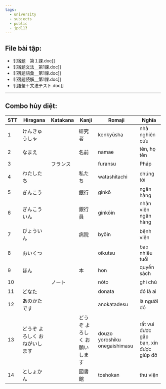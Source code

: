 ```yaml
---
tags:
  - university
  - subjects
  - public
  - jpd113
---
```


## File bài tập:
- ![[宿題　第１課.doc]]
- ![[宿題文法＿第1課.doc]]
- ![[宿題語彙＿第1課.doc]]
- ![[宿題読解＿第1課.doc]]
- ![[語彙＋文法テスト.doc]]

---

## Combo hủy diệt:

| STT | Hiragana                       | Katakana | Kanji                        | Romaji                        | Nghĩa                                  |
| --- | ------------------------------ | -------- | ---------------------------- | ----------------------------- | -------------------------------------- |
| 1   | けんきゅうしゃ                 |          | 研究者                       | kenkyūsha                     | nhà nghiên cứu                         |
| 2   | なまえ                         |          | 名前                         | namae                         | tên, họ tên                            |
| 3   |                                | フランス |                              | furansu                       | Pháp                                   |
| 4   | わたしたち                     |          | 私たち                       | watashitachi                  | chúng tôi                              |
| 5   | ぎんこう                       |          | 銀行                         | ginkō                         | ngân hàng                              |
| 6   | ぎんこういん                   |          | 銀行員                       | ginkōin                       | nhân viên ngân hàng                    |
| 7   | びょういん                     |          | 病院                         | byōin                         | bệnh viện                              |
| 8   | おいくつ                       |          |                              | oikutsu                       | bao nhiêu tuổi                         |
| 9   | ほん                           |          | 本                           | hon                           | quyển sách                             |
| 10  |                                | ノート   |                              | nōto                          | ghi chú                                |
| 11  | どなた                         |          |                              | donata                        | đó là ai                               |
| 12  | あのかたです                   |          |                              | anokatadesu                   | là người đó                            |
| 13  | どうぞ よろしく おねがいします |          | どうぞ よろしく お願いします | douzo yoroshiku onegaishimasu | rất vui được gặp bạn, xin được giúp đỡ |
| 14  | としょかん                     |          | 図書館                       | toshokan                      | thư viện                               |